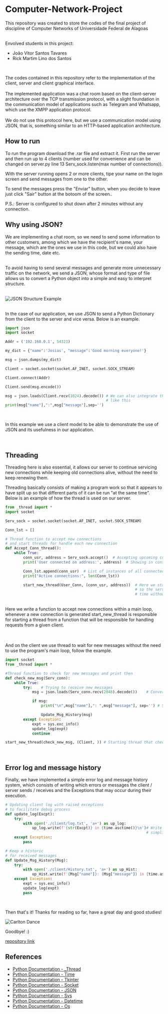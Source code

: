 # Computer-Network-Project

This repository was created to store 
the codes of the final project of 
discipline of Computer Networks of 
Universidade Federal de Alagoas

<br>
Envolved students in this project:

- João Vitor Santos Tavares
- Rick Martim Lino dos Santos
<br>

The codes contained in this repository refer to the implementation of the client, server 
and client graphical interface.<br><br> 
The implemented application was a chat room 
based on the client-server architecture over the TCP transmission protocol, 
with a slight foundation in the communication 
model of applications such as Telegram and Whatsapp, 
which use the XMPP application protocol.<br><br> 
We do not use this protocol here, 
but we use a communication model using JSON, that is, 
something similar to an HTTP-based application architecture.

## How to run

To run the program download the .rar file and extract it. First run the server
and then run up to 4 clients (number used for convenience and can be changed on
server.py line 13 Serv_sock.listen(max number of connections)).

With the server running opens 2 or more clients, tipe your name on the login
screen and send messages from one to the other.

To send the messages press the "Enviar" button, when you decide to leave just
click "Sair" button at the botoom of the screen..

P.S.: Server is configured to shut down after 2 minutes without any connection.

## Why using JSON?

We are implementing a chat room, so we need to send some information to other customers, 
among which we have the recipient's name, 
your message, which are the ones we use in this code, 
but we could also have the sending time, date etc.

<br>
To avoid having to send several messages and generate more unnecessary 
traffic on the network, 
we send a JSON, 
whose format and type of file allows us to convert a 
Python object into a simple and easy to interpret structure.
<br><br>

![JSON Structure Example](https://d2tlksottdg9m1.cloudfront.net/uploads/2019/02/JSONSample.jpg)

<br>
In the case of our application, we use JSON to send a Python Dictionary from the client to the server and vice versa. Below is an example.

<br>

```python
import json
import socket

Addr = ('192.168.0.1', 54323)

my_dict = {"name":'Josias', "message":'Good morning everyone!'}

msg = json.dumps(my_dict)

Client = socket.socket(socket.AF_INET, socket.SOCK_STREAM)

Client.connect(Addr)

Client.send(msg.encode())

msg = json.loads(Client.recv(1024).decode()) # We can also integrate the functions
                                             # like this
print(msg["name"],":",msg["message"],sep='')
```

<br>

In this example we use a client model to be able to demonstrate 
the use of JSON and its usefulness in our application.

<br>

## Threading

Threading here is also essential, it allows our server to 
continue servicing new connections while keeping old connections alive, 
without the need to keep renewing them.
<br>

Threading basically consists of making a program work so that it appears 
to have split up so that different parts 
of it can be run "at the same time". 
Below is an example of how the thread is used on our server.

```python
from _thread import *
import socket

Serv_sock = socket.socket(socket.AF_INET, socket.SOCK_STREAM)

Conn_lst = []

# Thread function to accept new connections
# and start threads for handle each new connection
def Accept_Conn_thread():
    while True:
        conn_usr, address = Serv_sock.accept()  # Accepting upcoming connections and saving socket instance and address
        print('User connected on address:', address)  # Showing in console the address of user

        Conn_lst.append(conn_usr)  # List of instances of all connected clients to SendFAll function iterate
        print("Active connections:", len(Conn_lst))

        start_new_thread(User_Conn, (conn_usr, address))  # Here we start a new thread for every new client connected
                                                          # so the server can handle multiple connections at same
                                                          # time without pausing or stoping to answer one by one
```

<br>
Here we write a function to accept new connections within a main loop, 
whenever a new connection is generated 
start_new_thread is responsible for starting 
a thread from a function that will be 
responsible for handling requests from a given client.


<br><br>
And on the client we use thread to wait for new messages without the need to use the program's main loop, follow the example.

```python
import socket
from _thread import *

#Thread function to check for new messages and print then
def check_new_msg(Serv_conn):
    while True:
        try:    # Trying to receive new messages
            msg = json.loads(Serv_conn.recv(2048).decode())    # Converting from JSON to python dict

            if msg:
                print("\n",msg["name"],": ",msg["message"], sep='') # Showing the message received

                Update_Msg_History(msg)
        except Exception:
            expt = sys.exc_info()
            update_log(expt)
            continue

start_new_thread(check_new_msg, (Client, )) # Starting thread that checks for new messages
```
<Br>

## Error log and message history

Finally, we have implemented a simple error log and message history system, 
which consists of writing 
which errors or messages the client / server sends / receives
 and the Exceptions that may occur during their execution.

```python
# Updating client log with raised exceptions
# to facilitate debug process
def update_log(Excpt):
    try:
        with open('./client/log.txt', 'a+') as up_log:
            up_log.write(f'{str(Excpt)} in {time.asctime()}\n')# Write raised exception in log for
                                                               # simplify debugging
    except Exception:
        pass

# Keep a historic
# for received messages
def Update_Msg_History(Msg):
    try:
        with open('./client/History.txt', 'a+') as up_Hist:
            up_Hist.write(f'{Msg["name"]}: {Msg["message"]} in {time.asctime()}\n')
    except Exception:
        expt = sys.exc_info()
        update_log(expt)
        pass
```

<br>

Then that's it! 
Thanks for reading so far, have a great day and good studies!

![Carlton Dance](https://media.giphy.com/media/pa37AAGzKXoek/giphy.gif)

Goodbye! :)

[repository link](https://github.com/JT4v4res/Computer-Network-Project)

## References

- [Python Documentation - _Thread](https://docs.python.org/3/library/_thread.html)
- [Python Documentation - Time](https://docs.python.org/3/library/time.html#time.localtime)
- [Python Documentation - Tkinter](https://docs.python.org/3/library/tkinter.html?highlight=tkinter#module-tkinter)
- [Python Documentation - Socket](https://docs.python.org/3/library/socket.html?highlight=socket#module-socket)
- [Python Documentation - JSON](https://docs.python.org/3/library/json.html?highlight=json#module-json)
- [Python Documentation - Sys](https://docs.python.org/3/library/sys.html?highlight=sys#module-sys)
- [Python Documentation - Datetime](https://docs.python.org/3/library/datetime.html?highlight=datetime#module-datetime)
- [Python Documentation - Os](https://docs.python.org/3/library/os.html?highlight=os#module-os)